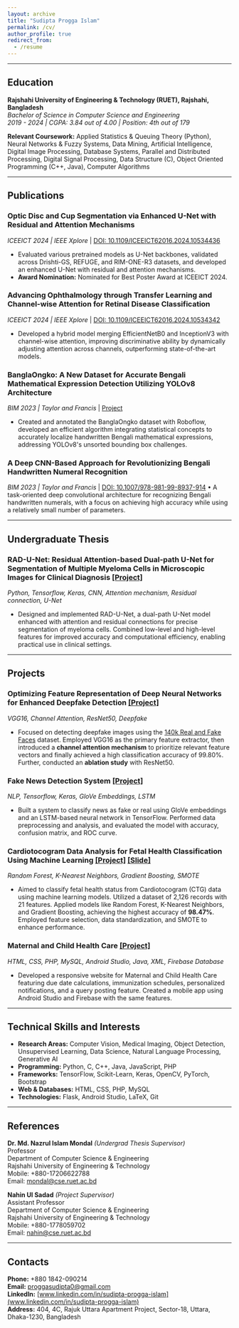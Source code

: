 ```yaml
---
layout: archive
title: "Sudipta Progga Islam"
permalink: /cv/
author_profile: true
redirect_from:
  - /resume
---
```

<!-- ## [CV](https://sudiptaproggaislam.github.io/pdf/CV.pdf) -->
---

## Education

**Rajshahi University of Engineering & Technology (RUET), Rajshahi, Bangladesh**  
*Bachelor of Science in Computer Science and Engineering*  
*2019 - 2024 | CGPA: 3.84 out of 4.00 | Position: 4th out of 179*

**Relevant Coursework:** Applied Statistics & Queuing Theory (Python), Neural Networks & Fuzzy Systems, Data Mining, Artificial Intelligence, Digital Image Processing, Database Systems, Parallel and Distributed Processing, Digital Signal Processing, Data Structure (C), Object Oriented Programming (C++, Java), Computer Algorithms

---

## Publications

### **Optic Disc and Cup Segmentation via Enhanced U-Net with Residual and Attention Mechanisms**  
*ICEEICT 2024 | IEEE Xplore*  | [DOI: 10.1109/ICEEICT62016.2024.10534436](https://doi.org/10.1109/ICEEICT62016.2024.10534436)  
- Evaluated various pretrained models as U-Net backbones, validated across Drishti-GS, REFUGE, and RIM-ONE-R3 datasets, and developed an enhanced U-Net with residual and attention mechanisms.
- **Award Nomination:** Nominated for Best Poster Award at ICEEICT 2024.
  
### **Advancing Ophthalmology through Transfer Learning and Channel-wise Attention for Retinal Disease Classification**  
*ICEEICT 2024 | IEEE Xplore*  | [DOI: 10.1109/ICEEICT62016.2024.10534342](https://doi.org/10.1109/ICEEICT62016.2024.10534342)  
- Developed a hybrid model merging EfficientNetB0 and InceptionV3 with channel-wise attention, improving discriminative ability by dynamically adjusting attention across channels, outperforming state-of-the-art models.
  
### **BanglaOngko: A New Dataset for Accurate Bengali Mathematical Expression Detection Utilizing YOLOv8 Architecture**  
*BIM 2023 | Taylor and Francis* | [Project](https://github.com/ashraf-ul-alam-amit/BanglaOngko)
- Created and annotated the BanglaOngko dataset with Roboflow, developed an efficient algorithm integrating statistical concepts to accurately localize handwritten Bengali mathematical expressions, addressing YOLOv8's unsorted bounding box challenges.

### **A Deep CNN-Based Approach for Revolutionizing Bengali Handwritten Numeral Recognition**
*BIM 2023 | Taylor and Francis* | [DOI: 10.1007/978-981-99-8937-914](https://www.springerprofessional.de/en/a-deep-cnn-based-approach-for-revolutionizing-bengali-handwritte/26924490)
• A task-oriented deep convolutional architecture for recognizing Bengali handwritten numerals, with a focus on achieving high accuracy
while using a relatively small number of parameters.

---

## Undergraduate Thesis

### RAD-U-Net: Residual Attention-based Dual-path U-Net for Segmentation of Multiple Myeloma Cells in Microscopic Images for Clinical Diagnosis [[Project]](https://github.com/sudiptaproggaislam/)
*Python, Tensorflow, Keras, CNN, Attention mechanism, Residual connection, U-Net*  
- Designed and implemented RAD-U-Net, a dual-path U-Net model enhanced with attention and residual connections for precise segmentation of myeloma cells. Combined low-level and high-level features for improved accuracy and computational efficiency, enabling practical use in clinical settings.

---

## Projects


### **Optimizing Feature Representation of Deep Neural Networks for Enhanced Deepfake Detection** [[Project]](https://github.com/ashraf-ul-alam-amit/Deepfake-Image-Detection)  
*VGG16, Channel Attention, ResNet50, Deepfake*  
- Focused on detecting deepfake images using the [140k Real and Fake Faces](https://www.kaggle.com/datasets/xhlulu/140k-real-and-fake-faces/data) dataset. Employed VGG16 as the primary feature extractor, then introduced a **channel attention mechanism** to prioritize relevant feature vectors and finally achieved a high classification accuracy of 99.80%. Further, conducted an **ablation study** with ResNet50.

### **Fake News Detection System** [[Project]](https://github.com/sudiptaproggaislma)  
*NLP, Tensorflow, Keras, GloVe Embeddings, LSTM*  
- Built a system to classify news as fake or real using GloVe embeddings and an LSTM-based neural network in TensorFlow. Performed data preprocessing and analysis, and evaluated the model with accuracy, confusion matrix, and ROC curve.

### **Cardiotocogram Data Analysis for Fetal Health Classification Using Machine Learning** [[Project]](https://github.com/ashraf-ul-alam-amit/fetal_health) [[Slide]](https://github.com/ashraf-ul-alam-amit/fetal_health/blob/master/fetal_health.pdf)  
*Random Forest, K-Nearest Neighbors, Gradient Boosting, SMOTE*  
- Aimed to classify fetal health status from Cardiotocogram (CTG) data using machine learning models. Utilized a dataset of 2,126 records with 21 features. Applied models like Random Forest, K-Nearest Neighbors, and Gradient Boosting, achieving the highest accuracy of **98.47%**. Employed feature selection, data standardization, and SMOTE to enhance performance.

### **Maternal and Child Health Care**  [[Project]](https://github.com/ashraf-ul-alam-amit/Maternal_Care)
*HTML, CSS, PHP, MySQL, Android Studio, Java, XML, Firebase Database*  
- Developed a responsive website for Maternal and Child Health Care featuring due date calculations, immunization schedules, personalized notifications, and a query posting feature. Created a mobile app using Android Studio and Firebase with the same features.

---

## Technical Skills and Interests

- **Research Areas:** Computer Vision, Medical Imaging, Object Detection, Unsupervised Learning, Data Science, Natural
Language Processing, Generative AI
- **Programming:** Python, C, C++, Java, JavaScript, PHP
- **Frameworks:** TensorFlow, Scikit-Learn, Keras, OpenCV, PyTorch, Bootstrap
- **Web & Databases:** HTML, CSS, PHP, MySQL
- **Technologies:** Flask, Android Studio, LaTeX, Git

---

## References

**Dr. Md. Nazrul Islam Mondal** *(Undergrad Thesis Supervisor)*  
Professor  
Department of Computer Science & Engineering  
Rajshahi University of Engineering & Technology  
Mobile: +880-17206622788  
Email: [mondal@cse.ruet.ac.bd](mailto:mondal@cse.ruet.ac.bd)

**Nahin Ul Sadad** *(Project Supervisor)*  
Assistant Professor  
Department of Computer Science & Engineering  
Rajshahi University of Engineering & Technology  
Mobile: +880-1778059702  
Email: [nahin@cse.ruet.ac.bd](mailto:nahin@cse.ruet.ac.bd)

---

## Contacts

**Phone:** +880 1842-090214  
**Email:** [proggasudipta0@gmail.com](mailto:proggasudipta0@gmail.com)  
**LinkedIn:** [www.linkedin.com/in/sudipta-progga-islam](www.linkedin.com/in/sudipta-progga-islam)  
**Address:** 404, 4C, Rajuk Uttara Apartment Project, Sector-18, Uttara, Dhaka-1230, Bangladesh



<!--
<img align="left" alt="Python" width="26px" src="https://raw.githubusercontent.com/github/explore/master/topics/python/python.png" /> <img align="left" alt="TensorFlow" width="26px" src="https://raw.githubusercontent.com/github/explore/master/topics/tensorflow/tensorflow.png" /> <img align="left" alt="Scikit-Learn" width="26px" src="https://raw.githubusercontent.com/github/explore/master/topics/scikit-learn/scikit-learn.png" /> <img align="left" alt="Keras" width="26px" src="https://raw.githubusercontent.com/github/explore/master/topics/keras/keras.png" /> <img align="left" alt="OpenCV" width="26px" src="https://raw.githubusercontent.com/github/explore/master/topics/opencv/opencv.png" /> <img align="left" alt="PyTorch" width="26px" src="https://raw.githubusercontent.com/github/explore/master/topics/pytorch/pytorch.png" /><img align="left" alt="C" width="26px" src="https://raw.githubusercontent.com/jmnote/z-icons/master/svg/c.svg" /> <img align="left" alt="C++" width="26px" src="https://raw.githubusercontent.com/jmnote/z-icons/master/svg/cpp.svg" /> <img align="left" alt="Java" width="26px" src="https://raw.githubusercontent.com/github/explore/master/topics/java/java.png" /> <img align="left" alt="PHP" width="26px" src="https://raw.githubusercontent.com/github/explore/master/topics/php/php.png" />  <img align="left" alt="Bootstrap" width="26px" src="https://raw.githubusercontent.com/github/explore/master/topics/bootstrap/bootstrap.png" /> <img align="left" alt="HTML5" width="26px" src="https://raw.githubusercontent.com/github/explore/master/topics/html/html.png" /> <img align="left" alt="CSS3" width="26px" src="https://raw.githubusercontent.com/github/explore/master/topics/css/css.png" /> <img align="left" alt="MySQL" width="26px" src="https://raw.githubusercontent.com/github/explore/master/topics/mysql/mysql.png" /> <img align="left" alt="Flask" width="26px" src="https://raw.githubusercontent.com/github/explore/master/topics/flask/flask.png" /> <img align="left" alt="Android Studio" width="26px" src="https://raw.githubusercontent.com/github/explore/master/topics/android-studio/android-studio.png" /> <img align="left" alt="LaTeX" width="26px" src="https://raw.githubusercontent.com/github/explore/master/topics/latex/latex.png" /> <img align="left" alt="Git" width="26px" src="https://raw.githubusercontent.com/jmnote/z-icons/master/svg/git.svg" /> <br /> <br /> <hr />




### GitHub Stats

![Ashraf's GitHub Stats](https://github-readme-stats.vercel.app/api?username=ashraf-ul-alam-amit&count_private=true)
![Ashraf's GitHub Streak Stats](https://github-readme-streak-stats-peach.vercel.app?user=ashraf-ul-alam-amit)




**ashraf-ul-alam-amit/ashraf-ul-alam-amit** is a ✨ _special_ ✨ repository because its `README.md` (this file) appears on your GitHub profile.

Here are some ideas to get you started:

- 🔭 I’m currently working on ...
- 🌱 I’m currently learning ...
- 👯 I’m looking to collaborate on ...
- 🤔 I’m looking for help with ...
- 💬 Ask me about ...
- 📫 How to reach me: ...
- 😄 Pronouns: ...
- ⚡ Fun fact: ...
-->

